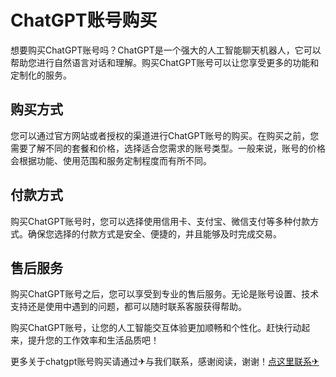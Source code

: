 # ChatGPT账号购买

想要购买ChatGPT账号吗？ChatGPT是一个强大的人工智能聊天机器人，它可以帮助您进行自然语言对话和理解。购买ChatGPT账号可以让您享受更多的功能和定制化的服务。

## 购买方式

您可以通过官方网站或者授权的渠道进行ChatGPT账号的购买。在购买之前，您需要了解不同的套餐和价格，选择适合您需求的账号类型。一般来说，账号的价格会根据功能、使用范围和服务定制程度而有所不同。

## 付款方式

购买ChatGPT账号时，您可以选择使用信用卡、支付宝、微信支付等多种付款方式。确保您选择的付款方式是安全、便捷的，并且能够及时完成交易。

## 售后服务

购买ChatGPT账号之后，您可以享受到专业的售后服务。无论是账号设置、技术支持还是使用中遇到的问题，都可以随时联系客服获得帮助。

购买ChatGPT账号，让您的人工智能交互体验更加顺畅和个性化。赶快行动起来，提升您的工作效率和生活品质吧！

更多关于chatgpt账号购买请通过✈与我们联系，感谢阅读，谢谢！[点这里联系✈](https://k02.cc)